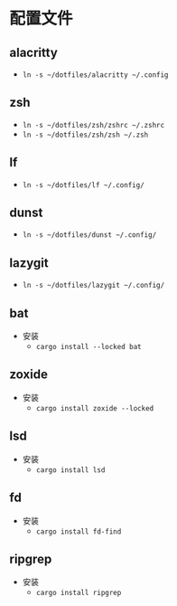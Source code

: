 # 配置文件

## alacritty

* `ln -s ~/dotfiles/alacritty ~/.config`

## zsh

* `ln -s ~/dotfiles/zsh/zshrc ~/.zshrc`
* `ln -s ~/dotfiles/zsh/zsh ~/.zsh`

## lf

* `ln -s ~/dotfiles/lf ~/.config/`

## dunst

* `ln -s ~/dotfiles/dunst ~/.config/`

## lazygit

* `ln -s ~/dotfiles/lazygit ~/.config/`


## bat

* 安装
	* `cargo install --locked bat`

## zoxide

* 安装 
	* `cargo install zoxide --locked`

## lsd

* 安装
	* `cargo install lsd`

## fd

* 安装
	* `cargo install fd-find`

## ripgrep

* 安装
	* `cargo install ripgrep`
